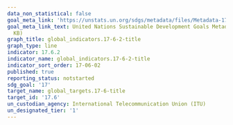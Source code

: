 ```yaml
---
data_non_statistical: false
goal_meta_link: 'https://unstats.un.org/sdgs/metadata/files/Metadata-17-06-02.pdf '
goal_meta_link_text: United Nations Sustainable Development Goals Metadata (PDF 211
  KB)
graph_title: global_indicators.17-6-2-title
graph_type: line
indicator: 17.6.2
indicator_name: global_indicators.17-6-2-title
indicator_sort_order: 17-06-02
published: true
reporting_status: notstarted
sdg_goal: '17'
target_name: global_targets.17-6-title
target_id: '17.6'
un_custodian_agency: International Telecommunication Union (ITU)
un_designated_tier: '1'
---
```

